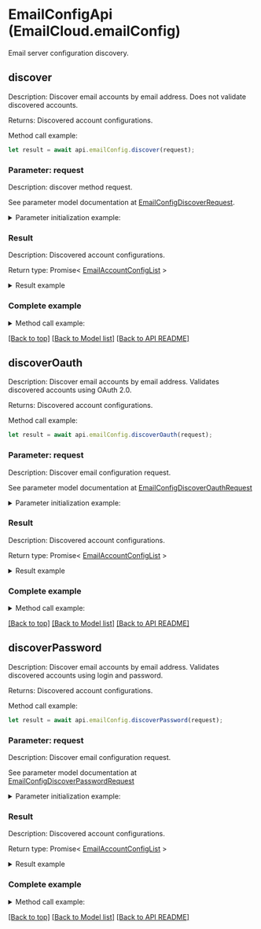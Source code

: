 # EmailConfigApi (EmailCloud.emailConfig)

Email server configuration discovery.

<a name="discover"></a>
## **discover**

Description: Discover email accounts by email address. Does not validate discovered accounts.             

Returns: Discovered account configurations.

Method call example:
```typescript
let result = await api.emailConfig.discover(request);
```

### Parameter: request

Description: discover method request.

See parameter model documentation at [EmailConfigDiscoverRequest](EmailConfigDiscoverRequest.md).

<details>
    <summary>Parameter initialization example:</summary>
    
```typescript
let request = Models.EmailConfigDiscoverRequest()
    .address('address@gmail.com')
    .build();
```

</details>

### Result

Description: Discovered account configurations.

Return type: Promise< [EmailAccountConfigList](EmailAccountConfigList.md) >

<details>
    <summary>Result example</summary>

```typescript
let result = Models.emailAccountConfigList()
    .value([
        Models.emailAccountConfig()
            .displayName('Google Mail')
            .host('imap.gmail.com')
            .port(993)
            .socketType('SSLAuto')
            .authenticationTypes([
                'PasswordCleartext',
                'OAuth2'])
            .extraInfo([
                Models.nameValuePair()
                    .name('Enable: You need to enable IMAP access')
                    .value('https://mail.google.com/mail/?ui=2&shva=1#settings/fwdandpop')
                    .build()])
            .build(),
        Models.emailAccountConfig()
            .displayName('Google Mail')
            .protocolType('SMTP')
            .host('smtp.gmail.com')
            .port(465)
            .socketType('SSLAuto')
            .authenticationTypes([
                'PasswordCleartext',
                'OAuth2'])
            .extraInfo([
                Models.nameValuePair()
                    .name('Enable: You need to enable IMAP access')
                    .value('https://mail.google.com/mail/?ui=2&shva=1#settings/fwdandpop')
                    .build()])
            .build(),
        Models.emailAccountConfig()
            .displayName('Google Mail')
            .protocolType('POP3')
            .host('pop.gmail.com')
            .port(995)
            .socketType('SSLAuto')
            .authenticationTypes([
                'PasswordCleartext',
                'OAuth2'])
            .extraInfo([
                Models.nameValuePair()
                    .name('Enable: You need to enable IMAP access')
                    .value('https://mail.google.com/mail/?ui=2&shva=1#settings/fwdandpop')
                    .build()])
            .build()])
    .build();
```

</details>


### Complete example

<details>
    <summary>Method call example:</summary>

```typescript
const api = new EmailCloud(clientSecret, clientId);

// Prepare parameters:
let request = Models.EmailConfigDiscoverRequest()
    .address('address@gmail.com')
    .build();

// Call method:
let result = await api.emailConfig.discover(request);

// Result example:
result = Models.emailAccountConfigList()
    .value([
        Models.emailAccountConfig()
            .displayName('Google Mail')
            .host('imap.gmail.com')
            .port(993)
            .socketType('SSLAuto')
            .authenticationTypes([
                'PasswordCleartext',
                'OAuth2'])
            .extraInfo([
                Models.nameValuePair()
                    .name('Enable: You need to enable IMAP access')
                    .value('https://mail.google.com/mail/?ui=2&shva=1#settings/fwdandpop')
                    .build()])
            .build(),
        Models.emailAccountConfig()
            .displayName('Google Mail')
            .protocolType('SMTP')
            .host('smtp.gmail.com')
            .port(465)
            .socketType('SSLAuto')
            .authenticationTypes([
                'PasswordCleartext',
                'OAuth2'])
            .extraInfo([
                Models.nameValuePair()
                    .name('Enable: You need to enable IMAP access')
                    .value('https://mail.google.com/mail/?ui=2&shva=1#settings/fwdandpop')
                    .build()])
            .build(),
        Models.emailAccountConfig()
            .displayName('Google Mail')
            .protocolType('POP3')
            .host('pop.gmail.com')
            .port(995)
            .socketType('SSLAuto')
            .authenticationTypes([
                'PasswordCleartext',
                'OAuth2'])
            .extraInfo([
                Models.nameValuePair()
                    .name('Enable: You need to enable IMAP access')
                    .value('https://mail.google.com/mail/?ui=2&shva=1#settings/fwdandpop')
                    .build()])
            .build()])
    .build();
```

</details>

[[Back to top]](#) [[Back to Model list]](Models.md) [[Back to API README]](README.md)

<a name="discoverOauth"></a>
## **discoverOauth**

Description: Discover email accounts by email address. Validates discovered accounts using OAuth 2.0.             

Returns: Discovered account configurations.

Method call example:
```typescript
let result = await api.emailConfig.discoverOauth(request);
```

### Parameter: request

Description: Discover email configuration request.

See parameter model documentation at [EmailConfigDiscoverOauthRequest](EmailConfigDiscoverOauthRequest.md)

<details>
    <summary>Parameter initialization example:</summary>
    
```typescript
let request = Models.emailConfigDiscoverOauthRequest()
    .clientId('ClientId')
    .clientSecret('ClientSecret')
    .refreshToken('RefreshToken')
    .address('example@aspose.com')
    .fastProcessing(true)
    .build();
```

</details>

### Result

Description: Discovered account configurations.

Return type: Promise< [EmailAccountConfigList](EmailAccountConfigList.md) >

<details>
    <summary>Result example</summary>

```typescript
let result = Models.emailAccountConfigList()
    .value([
        Models.emailAccountConfig()
            .displayName('Google Mail')
            .host('imap.gmail.com')
            .port(993)
            .socketType('SSLAuto')
            .authenticationTypes([
                'PasswordCleartext',
                'OAuth2'])
            .extraInfo([
                Models.nameValuePair()
                    .name('Enable: You need to enable IMAP access')
                    .value('https://mail.google.com/mail/?ui=2&shva=1#settings/fwdandpop')
                    .build()])
            .build(),
        Models.emailAccountConfig()
            .displayName('Google Mail')
            .protocolType('SMTP')
            .host('smtp.gmail.com')
            .port(465)
            .socketType('SSLAuto')
            .authenticationTypes([
                'PasswordCleartext',
                'OAuth2'])
            .extraInfo([
                Models.nameValuePair()
                    .name('Enable: You need to enable IMAP access')
                    .value('https://mail.google.com/mail/?ui=2&shva=1#settings/fwdandpop')
                    .build()])
            .build(),
        Models.emailAccountConfig()
            .displayName('Google Mail')
            .protocolType('POP3')
            .host('pop.gmail.com')
            .port(995)
            .socketType('SSLAuto')
            .authenticationTypes([
                'PasswordCleartext',
                'OAuth2'])
            .extraInfo([
                Models.nameValuePair()
                    .name('Enable: You need to enable IMAP access')
                    .value('https://mail.google.com/mail/?ui=2&shva=1#settings/fwdandpop')
                    .build()])
            .build()])
    .build();
```

</details>


### Complete example

<details>
    <summary>Method call example:</summary>

```typescript
const api = new EmailCloud(clientSecret, clientId);

// Prepare parameters:
let request = Models.emailConfigDiscoverOauthRequest()
    .clientId('ClientId')
    .clientSecret('ClientSecret')
    .refreshToken('RefreshToken')
    .address('example@aspose.com')
    .fastProcessing(true)
    .build();

// Call method:
let result = await api.emailConfig.discoverOauth(request);

// Result example:
result = Models.emailAccountConfigList()
    .value([
        Models.emailAccountConfig()
            .displayName('Google Mail')
            .host('imap.gmail.com')
            .port(993)
            .socketType('SSLAuto')
            .authenticationTypes([
                'PasswordCleartext',
                'OAuth2'])
            .extraInfo([
                Models.nameValuePair()
                    .name('Enable: You need to enable IMAP access')
                    .value('https://mail.google.com/mail/?ui=2&shva=1#settings/fwdandpop')
                    .build()])
            .build(),
        Models.emailAccountConfig()
            .displayName('Google Mail')
            .protocolType('SMTP')
            .host('smtp.gmail.com')
            .port(465)
            .socketType('SSLAuto')
            .authenticationTypes([
                'PasswordCleartext',
                'OAuth2'])
            .extraInfo([
                Models.nameValuePair()
                    .name('Enable: You need to enable IMAP access')
                    .value('https://mail.google.com/mail/?ui=2&shva=1#settings/fwdandpop')
                    .build()])
            .build(),
        Models.emailAccountConfig()
            .displayName('Google Mail')
            .protocolType('POP3')
            .host('pop.gmail.com')
            .port(995)
            .socketType('SSLAuto')
            .authenticationTypes([
                'PasswordCleartext',
                'OAuth2'])
            .extraInfo([
                Models.nameValuePair()
                    .name('Enable: You need to enable IMAP access')
                    .value('https://mail.google.com/mail/?ui=2&shva=1#settings/fwdandpop')
                    .build()])
            .build()])
    .build();
```

</details>

[[Back to top]](#) [[Back to Model list]](Models.md) [[Back to API README]](README.md)

<a name="discoverPassword"></a>
## **discoverPassword**

Description: Discover email accounts by email address. Validates discovered accounts using login and password.             

Returns: Discovered account configurations.

Method call example:
```typescript
let result = await api.emailConfig.discoverPassword(request);
```

### Parameter: request

Description: Discover email configuration request.

See parameter model documentation at [EmailConfigDiscoverPasswordRequest](EmailConfigDiscoverPasswordRequest.md)

<details>
    <summary>Parameter initialization example:</summary>
    
```typescript
let request = Models.emailConfigDiscoverPasswordRequest()
    .password('password')
    .address('example@aspose.com')
    .fastProcessing(true)
    .build();
```

</details>

### Result

Description: Discovered account configurations.

Return type: Promise< [EmailAccountConfigList](EmailAccountConfigList.md) >

<details>
    <summary>Result example</summary>

```typescript
let result = Models.emailAccountConfigList()
    .value([
        Models.emailAccountConfig()
            .displayName('Google Mail')
            .host('imap.gmail.com')
            .port(993)
            .socketType('SSLAuto')
            .authenticationTypes([
                'PasswordCleartext',
                'OAuth2'])
            .extraInfo([
                Models.nameValuePair()
                    .name('Enable: You need to enable IMAP access')
                    .value('https://mail.google.com/mail/?ui=2&shva=1#settings/fwdandpop')
                    .build()])
            .build(),
        Models.emailAccountConfig()
            .displayName('Google Mail')
            .protocolType('SMTP')
            .host('smtp.gmail.com')
            .port(465)
            .socketType('SSLAuto')
            .authenticationTypes([
                'PasswordCleartext',
                'OAuth2'])
            .extraInfo([
                Models.nameValuePair()
                    .name('Enable: You need to enable IMAP access')
                    .value('https://mail.google.com/mail/?ui=2&shva=1#settings/fwdandpop')
                    .build()])
            .build(),
        Models.emailAccountConfig()
            .displayName('Google Mail')
            .protocolType('POP3')
            .host('pop.gmail.com')
            .port(995)
            .socketType('SSLAuto')
            .authenticationTypes([
                'PasswordCleartext',
                'OAuth2'])
            .extraInfo([
                Models.nameValuePair()
                    .name('Enable: You need to enable IMAP access')
                    .value('https://mail.google.com/mail/?ui=2&shva=1#settings/fwdandpop')
                    .build()])
            .build()])
    .build();
```

</details>


### Complete example

<details>
    <summary>Method call example:</summary>

```typescript
const api = new EmailCloud(clientSecret, clientId);

// Prepare parameters:
let request = Models.emailConfigDiscoverPasswordRequest()
    .password('password')
    .address('example@aspose.com')
    .fastProcessing(true)
    .build();

// Call method:
let result = await api.emailConfig.discoverPassword(request);

// Result example:
result = Models.emailAccountConfigList()
    .value([
        Models.emailAccountConfig()
            .displayName('Google Mail')
            .host('imap.gmail.com')
            .port(993)
            .socketType('SSLAuto')
            .authenticationTypes([
                'PasswordCleartext',
                'OAuth2'])
            .extraInfo([
                Models.nameValuePair()
                    .name('Enable: You need to enable IMAP access')
                    .value('https://mail.google.com/mail/?ui=2&shva=1#settings/fwdandpop')
                    .build()])
            .build(),
        Models.emailAccountConfig()
            .displayName('Google Mail')
            .protocolType('SMTP')
            .host('smtp.gmail.com')
            .port(465)
            .socketType('SSLAuto')
            .authenticationTypes([
                'PasswordCleartext',
                'OAuth2'])
            .extraInfo([
                Models.nameValuePair()
                    .name('Enable: You need to enable IMAP access')
                    .value('https://mail.google.com/mail/?ui=2&shva=1#settings/fwdandpop')
                    .build()])
            .build(),
        Models.emailAccountConfig()
            .displayName('Google Mail')
            .protocolType('POP3')
            .host('pop.gmail.com')
            .port(995)
            .socketType('SSLAuto')
            .authenticationTypes([
                'PasswordCleartext',
                'OAuth2'])
            .extraInfo([
                Models.nameValuePair()
                    .name('Enable: You need to enable IMAP access')
                    .value('https://mail.google.com/mail/?ui=2&shva=1#settings/fwdandpop')
                    .build()])
            .build()])
    .build();
```

</details>

[[Back to top]](#) [[Back to Model list]](Models.md) [[Back to API README]](README.md)


